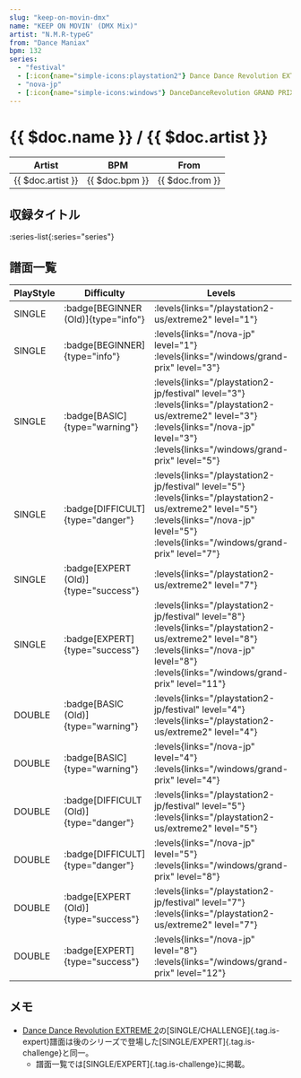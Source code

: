 ```yaml
---
slug: "keep-on-movin-dmx"
name: "KEEP ON MOVIN' (DMX Mix)"
artist: "N.M.R-typeG"
from: "Dance Maniax"
bpm: 132
series:
  - "festival"
  - [:icon{name="simple-icons:playstation2"} Dance Dance Revolution EXTREME 2 :icon{name="flag:us-4x3"}](/playstation2-us/extreme2)
  - "nova-jp"
  - [:icon{name="simple-icons:windows"} DanceDanceRevolution GRAND PRIX (グランプリプレー)](/windows/grand-prix)
---
```


# {{ $doc.name }} / {{ $doc.artist }}

|Artist|BPM|From|
|------|---|----|
|{{ $doc.artist }}|{{ $doc.bpm }}|{{ $doc.from }}|

## 収録タイトル

:series-list{:series="series"}

## 譜面一覧

|PlayStyle|Difficulty|Levels|Notes|Movie|
|---------|----------|------|-----|-----|
|SINGLE| :badge[BEGINNER (Old)]{type="info"}| :levels{links="/playstation2-us/extreme2" level="1"}|85/0||
|SINGLE| :badge[BEGINNER]{type="info"}| :levels{links="/nova-jp" level="1"}  :levels{links="/windows/grand-prix" level="3"}|89/0||
|SINGLE| :badge[BASIC]{type="warning"}| :levels{links="/playstation2-jp/festival" level="3"}  :levels{links="/playstation2-us/extreme2" level="3"} :levels{links="/nova-jp" level="3"}  :levels{links="/windows/grand-prix" level="5"}|134/12||
|SINGLE| :badge[DIFFICULT]{type="danger"}| :levels{links="/playstation2-jp/festival" level="5"}  :levels{links="/playstation2-us/extreme2" level="5"} :levels{links="/nova-jp" level="5"}  :levels{links="/windows/grand-prix" level="7"}|187/13||
|SINGLE| :badge[EXPERT (Old)]{type="success"}| :levels{links="/playstation2-us/extreme2" level="7"}|231/12||
|SINGLE| :badge[EXPERT]{type="success"}| :levels{links="/playstation2-jp/festival" level="8"}  :levels{links="/playstation2-us/extreme2" level="8"} :levels{links="/nova-jp" level="8"}  :levels{links="/windows/grand-prix" level="11"}|307/31||
|DOUBLE| :badge[BASIC (Old)]{type="warning"}| :levels{links="/playstation2-jp/festival" level="4"}  :levels{links="/playstation2-us/extreme2" level="4"}|133/8||
|DOUBLE| :badge[BASIC]{type="warning"}| :levels{links="/nova-jp" level="4"}  :levels{links="/windows/grand-prix" level="4"}|115/5||
|DOUBLE| :badge[DIFFICULT (Old)]{type="danger"}| :levels{links="/playstation2-jp/festival" level="5"}  :levels{links="/playstation2-us/extreme2" level="5"}|171/16||
|DOUBLE| :badge[DIFFICULT]{type="danger"}| :levels{links="/nova-jp" level="5"}  :levels{links="/windows/grand-prix" level="8"}|196/16||
|DOUBLE| :badge[EXPERT (Old)]{type="success"}| :levels{links="/playstation2-jp/festival" level="7"}  :levels{links="/playstation2-us/extreme2" level="7"}|206/15||
|DOUBLE| :badge[EXPERT]{type="success"}| :levels{links="/nova-jp" level="8"}  :levels{links="/windows/grand-prix" level="12"}|297/2||

## メモ

- [Dance Dance Revolution EXTREME 2](/series/ext2)の[SINGLE/CHALLENGE]{.tag.is-expert}譜面は後のシリーズで登場した[SINGLE/EXPERT]{.tag.is-challenge}と同一。
  - 譜面一覧では[SINGLE/EXPERT]{.tag.is-challenge}に掲載。
